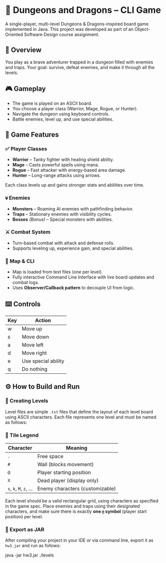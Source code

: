 # 🐉 Dungeons and Dragons – CLI Game

A single-player, multi-level Dungeons & Dragons-inspired board game implemented in Java. This project was developed as part of an Object-Oriented Software Design course assignment.

## 📜 Overview

You play as a brave adventurer trapped in a dungeon filled with enemies and traps. Your goal: survive, defeat enemies, and make it through all the levels.

## 🎮 Gameplay

- The game is played on an ASCII board.
- You choose a player class (Warrior, Mage, Rogue, or Hunter).
- Navigate the dungeon using keyboard controls.
- Battle enemies, level up, and use special abilities.

## 🧩 Game Features

### ✅ Player Classes
- **Warrior** – Tanky fighter with healing shield ability.
- **Mage** – Casts powerful spells using mana.
- **Rogue** – Fast attacker with energy-based area damage.
- **Hunter** – Long-range attacks using arrows.

Each class levels up and gains stronger stats and abilities over time.

### 💀 Enemies
- **Monsters** – Roaming AI enemies with pathfinding behavior.
- **Traps** – Stationary enemies with visibility cycles.
- **Bosses** *(Bonus)* – Special monsters with abilities.

### ⚔️ Combat System
- Turn-based combat with attack and defense rolls.
- Supports leveling up, experience gain, and special abilities.

### 🧱 Map & CLI
- Map is loaded from text files (one per level).
- Fully interactive Command Line Interface with live board updates and combat logs.
- Uses **Observer/Callback pattern** to decouple UI from logic.

## ⌨️ Controls

| Key | Action              |
|-----|---------------------|
| w   | Move up             |
| s   | Move down           |
| a   | Move left           |
| d   | Move right          |
| e   | Use special ability |
| q   | Do nothing          |

## ⚙️ How to Build and Run

### 📝 Creating Levels

Level files are simple `.txt` files that define the layout of each level board using ASCII characters. Each file represents one level and must be named as follows:
### 📌 Tile Legend

| Character | Meaning                                |
|-----------|----------------------------------------|
| `.`       | Free space                             |
| `#`       | Wall (blocks movement)                 |
| `@`       | Player starting position               |
| `X`       | Dead player (display only)             |
| `s`, `k`, `M`, `z`, ... | Enemy characters (customizable) |

Each level should be a valid rectangular grid, using characters as specified in the game spec. Place enemies and traps using their designated characters, and make sure there is exactly **one `@` symbol** (player start position) per level.

### 🔨 Export as JAR

After compiling your project in your IDE or via command line, export it as `hw3.jar` and run as follows:

java -jar hw3.jar ./levels

